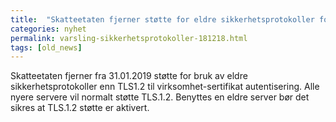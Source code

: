 ```yaml
---
title:  "Skatteetaten fjerner støtte for eldre sikkerhetsprotokoller for autentisering av virksomhetssertifikat"
categories: nyhet
permalink: varsling-sikkerhetsprotokoller-181218.html
tags: [old_news]
---
```


Skatteetaten fjerner fra 31.01.2019 støtte for bruk av eldre sikkerhetsprotokoller enn TLS1.2 til virksomhet-sertifikat autentisering. Alle nyere servere vil normalt støtte TLS.1.2. Benyttes en eldre server bør det sikres at TLS.1.2 støtte er aktivert.
